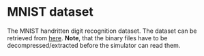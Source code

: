 # MNIST dataset

The MNIST handritten digit recognition dataset. The dataset can be retrieved from [here](http://yann.lecun.com/exdb/mnist/). **Note**, that the binary files have to be decompressed/extracted before the simulator can read them.
